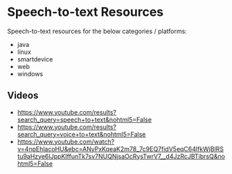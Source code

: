 # Speech-to-text Resources

Speech-to-text resources for the below categories / platforms:

- java
- linux
- smartdevice
- web
- windows

## Videos
- https://www.youtube.com/results?search_query=speech+to+text&nohtml5=False
- https://www.youtube.com/results?search_query=voice+to+text&nohtml5=False
- https://www.youtube.com/watch?v=4npEhlacoHU&ebc=ANyPxKqeaK2m78_7c9EQ7fidV5eqC64lfkWjBlRStu9aHzye6IJppKIffunTk7sv7NUQNjsaOcRysTwrV7__d4JzRcJBTibrsQ&nohtml5=False